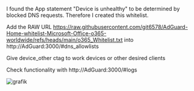 I found the App statement "Device is unhealthy" to be determined by blocked DNS requests. Therefore I created this whitelist.

Add the RAW URL https://raw.githubusercontent.com/git6578/AdGuard-Home-whitelist-Microsoft-Office-o365-worldwide/refs/heads/main/o365_Whitelist.txt into http://AdGuard:3000/#dns_allowlists

Give device_other ctag to work devices or other desired clients

Check functionality with http://AdGuard:3000/#logs

![grafik](https://github.com/user-attachments/assets/d2979e3d-2354-412c-ae2e-da7e584f268b)
